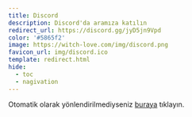 ```yaml
---
title: Discord
description: Discord'da aramıza katılın
redirect_url: https://discord.gg/jyD5jn9Vpd
color: '#5865f2'
image: https://witch-love.com/img/discord.png
favicon_url: img/discord.ico
template: redirect.html
hide:
  - toc
  - nagivation
---
```


Otomatik olarak yönlendirilmediyseniz [buraya](https://discord.gg/jyD5jn9Vpd) tıklayın.